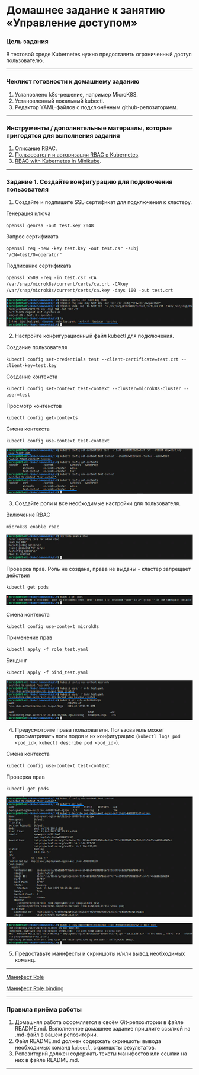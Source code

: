 # Домашнее задание к занятию «Управление доступом»

### Цель задания

В тестовой среде Kubernetes нужно предоставить ограниченный доступ пользователю.

------

### Чеклист готовности к домашнему заданию

1. Установлено k8s-решение, например MicroK8S.
2. Установленный локальный kubectl.
3. Редактор YAML-файлов с подключённым github-репозиторием.

------

### Инструменты / дополнительные материалы, которые пригодятся для выполнения задания

1. [Описание](https://kubernetes.io/docs/reference/access-authn-authz/rbac/) RBAC.
2. [Пользователи и авторизация RBAC в Kubernetes](https://habr.com/ru/company/flant/blog/470503/).
3. [RBAC with Kubernetes in Minikube](https://medium.com/@HoussemDellai/rbac-with-kubernetes-in-minikube-4deed658ea7b).

------

### Задание 1. Создайте конфигурацию для подключения пользователя

1. Создайте и подпишите SSL-сертификат для подключения к кластеру.

Генерация ключа

`openssl genrsa -out test.key 2048`

Запрос сертификата

`openssl req -new -key test.key -out test.csr -subj "/CN=test/O=operator"`

Подписание сертификата

`openssl x509 -req -in test.csr -CA /var/snap/microk8s/current/certs/ca.crt -CAkey /var/snap/microk8s/current/certs/ca.key -days 100 -out test.crt`

![Image alt](https://github.com/littlelucidlynx/kuber-homeworks/raw/main/2.4/Screen/cert.png)

2. Настройте конфигурационный файл kubectl для подключения.

Создание пользователя

`kubectl config set-credentials test --client-certificate=test.crt --client-key=test.key`

Создание контекста

`kubectl config set-context test-context --cluster=microk8s-cluster --user=test`

Просмотр контекстов

`kubectl config get-contexts`

Смена контекста

`kubectl config use-context test-context`

![Image alt](https://github.com/littlelucidlynx/kuber-homeworks/raw/main/2.4/Screen/user_context.png)

3. Создайте роли и все необходимые настройки для пользователя.

Включение RBAC

`microk8s enable rbac`

![Image alt](https://github.com/littlelucidlynx/kuber-homeworks/raw/main/2.4/Screen/rbac.png)

Проверка прав. Роль не создана, права не выданы - кластер запрещает действия

`kubectl get pods`

![Image alt](https://github.com/littlelucidlynx/kuber-homeworks/raw/main/2.4/Screen/forbidden.png)

Смена контекста

`kubectl config use-context microk8s`

Применение прав

`kubectl apply -f role_test.yaml`

Биндинг

`kubectl apply -f bind_test.yaml`

![Image alt](https://github.com/littlelucidlynx/kuber-homeworks/raw/main/2.4/Screen/role_bind_create.png)

4. Предусмотрите права пользователя. Пользователь может просматривать логи подов и их конфигурацию (`kubectl logs pod <pod_id>`, `kubectl describe pod <pod_id>`).

Смена контекста

`kubectl config use-context test-context`

Проверка прав

`kubectl get pods`

![Image alt](https://github.com/littlelucidlynx/kuber-homeworks/raw/main/2.4/Screen/get_describe.png)

![Image alt](https://github.com/littlelucidlynx/kuber-homeworks/raw/main/2.4/Screen/logs.png)

5. Предоставьте манифесты и скриншоты и/или вывод необходимых команд.

---

[Манифест Role](https://github.com/littlelucidlynx/kuber-homeworks/raw/main/2.4/role_test.yaml)

[Манифест Role binding](https://github.com/littlelucidlynx/kuber-homeworks/raw/main/2.4/bind_test.yaml)

------

### Правила приёма работы

1. Домашняя работа оформляется в своём Git-репозитории в файле README.md. Выполненное домашнее задание пришлите ссылкой на .md-файл в вашем репозитории.
2. Файл README.md должен содержать скриншоты вывода необходимых команд `kubectl`, скриншоты результатов.
3. Репозиторий должен содержать тексты манифестов или ссылки на них в файле README.md.

------

